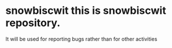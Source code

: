 # snowbiscwit this is snowbiscwit repository.
It will be used for reporting bugs rather than for other activities
